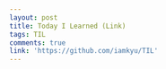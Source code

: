 ```yaml
---
layout: post
title: Today I Learned (Link)
tags: TIL
comments: true
link: 'https://github.com/iamkyu/TIL'
---
```

